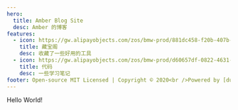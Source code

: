 ```yaml
---
hero:
  title: Amber Blog Site
  desc: Amber 的博客
features:
  - icon: https://gw.alipayobjects.com/zos/bmw-prod/881dc458-f20b-407b-947a-95104b5ec82b/k79dm8ih_w144_h144.png
    title: 藏宝阁
    desc: 收藏了一些好用的工具
  - icon: https://gw.alipayobjects.com/zos/bmw-prod/d60657df-0822-4631-9d7c-e7a869c2f21c/k79dmz3q_w126_h126.png
    title: 代码
    desc: 一些学习笔记
footer: Open-source MIT Licensed | Copyright © 2020<br />Powered by [dumi](https://d.umijs.org)
---
```


<div>
  <div>
  
  </div>
  Hello World!
</div>
